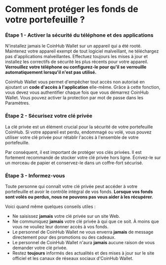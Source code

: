 # Comment protéger les fonds de votre portefeuille ?

### Étape 1 - Activer la sécurité du téléphone et des applications

N'installez jamais le CoinHub Wallet sur un appareil qui a été rooté. Maintenez votre appareil exempt de tout logiciel malveillant, ne téléchargez pas d'applications malveillantes. Effectuez toujours les mises à jour et installez les correctifs de sécurité les plus récents pour votre appareil. **Verrouillez votre téléphone ou configurez-le pour qu'il se verrouille automatiquement lorsqu'il n'est pas utilisé.**

CoinHub Wallet vous permet d'empêcher tout accès non autorisé en ajoutant un **code d'accès à l'application** elle-même. Grâce à cette fonction, vous devez vous authentifier chaque fois que vous démarrez CoinHub Wallet. Vous pouvez activer la protection par mot de passe dans les Paramètres.

### Étape 2 - Sécurisez votre clé privée

La clé privée est un élément crucial pour la sécurité de votre portefeuille CoinHub. Si votre appareil est perdu, endommagé ou volé, vous pouvez utiliser votre clé privée pour rétablir l'accès à l'ensemble de votre portefeuille.

Par conséquent, il est important de protéger vos clés privées. Il est fortement recommandé de stocker votre clé privée hors ligne. Écrivez-le sur un morceau de papier et conservez-le dans un coffre-fort sécurisé.

### Étape 3 - Informez-vous

Toute personne qui connaît votre clé privée peut accéder à votre portefeuille et avoir le contrôle intégral de vos fonds. **Lorsque vos fonds sont volés ou perdus, nous ne pouvons pas vous aider à les récupérer.**

Voici quand même quelques conseils utiles :

- Ne saisissez **jamais** votre clé privée sur un site Web.
- Ne communiquez **jamais** votre clé privée à qui que ce soit. À moins que vous ne vouliez leur donner accès à vos fonds.
- Le personnel de CoinHub Wallet ne vous enverra **jamais** de message directement pour des promotions ou des cadeaux.
- Le personnel de CoinHub Wallet n'aura **jamais** aucune raison de vous demander votre clé privée.
- Restez **toujours** informés des actualités et des mises à jour sur le site officiel et les canaux de réseaux sociaux d'CoinHub Wallet.
